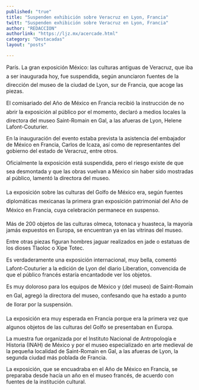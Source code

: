 ```yaml
---
published: "true"
title: "Suspenden exhibición sobre Veracruz en Lyon, Francia"
twitt: "Suspenden exhibición sobre Veracruz en Lyon, Francia"
author: "REDACCION"
authorlink: "https://ljz.mx/acercade.html"
category: "Destacadas"
layout: "posts"

---
```



  París. La gran exposición México: las culturas antiguas de Veracruz, que iba a ser inaugurada hoy, fue suspendida, según anunciaron fuentes de la dirección del museo de la ciudad de Lyon, sur de Francia, que acoge las piezas.



  El comisariado del Año de México en Francia recibió la instrucción de no abrir la exposición al público por el momento, declaró a medios locales la directora del museo Saint-Romain en Gal, a las afueras de Lyon, Helene Lafont-Couturier.



  En la inauguración del evento estaba prevista la asistencia del embajador de México en Francia, Carlos de Icaza, así como de representantes del gobierno del estado de Veracruz, entre otros.



  Oficialmente la exposición está suspendida, pero el riesgo existe de que sea desmontada y que las obras vuelvan a México sin haber sido mostradas al público, lamentó la directora del museo.



  La exposición sobre las culturas del Golfo de México era, según fuentes diplomáticas mexicanas la primera gran exposición patrimonial del Año de México en Francia, cuya celebración permanece en suspenso.



  Más de 200 objetos de las culturas olmeca, totonaca y huasteca, la mayoría jamás expuestos en Europa, se encuentran ya en las vitrinas del museo.



  Entre otras piezas figuran hombres jaguar realizados en jade o estatuas de los dioses Tlaoloc o Xipe Totec.



  Es verdaderamente una exposición internacional, muy bella, comentó Lafont-Couturier a la edición de Lyon del diario Liberation, convencida de que el público francés estaría encantadode ver los objetos.



  Es muy doloroso para los equipos de México y (del museo) de Saint-Romain en Gal, agregó la directora del museo, confesando que ha estado a punto de llorar por la suspensión.



  La exposición era muy esperada en Francia porque era la primera vez que algunos objetos de las culturas del Golfo se presentaban en Europa.



  La muestra fue organizada por el Instituto Nacional de Antropología e Historia (INAH) de México y por el museo especializado en arte medieval de la pequeña localidad de Saint-Romain en Gal, a las afueras de Lyon, la segunda ciudad más poblada de Francia.



  La exposición, que se encuadraba en el Año de México en Francia, se preparaba desde hacía un año en el museo francés, de acuerdo con fuentes de la institución cultural.

